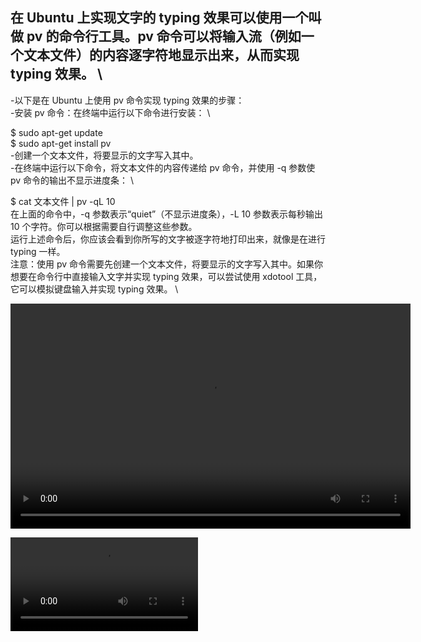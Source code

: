 ## 在 Ubuntu 上实现文字的 typing 效果可以使用一个叫做 pv 的命令行工具。pv 命令可以将输入流（例如一个文本文件）的内容逐字符地显示出来，从而实现 typing 效果。 \

-以下是在 Ubuntu 上使用 pv 命令实现 typing 效果的步骤： \
-安装 pv 命令：在终端中运行以下命令进行安装： \

$   sudo apt-get update  \
$   sudo apt-get install pv  \
-创建一个文本文件，将要显示的文字写入其中。 \
-在终端中运行以下命令，将文本文件的内容传递给 pv 命令，并使用 -q 参数使 pv 命令的输出不显示进度条： \

$   cat 文本文件 | pv -qL 10   \
在上面的命令中，-q 参数表示“quiet”（不显示进度条），-L 10 参数表示每秒输出 10 个字符。你可以根据需要自行调整这些参数。 \
运行上述命令后，你应该会看到你所写的文字被逐字符地打印出来，就像是在进行 typing 一样。 \
注意：使用 pv 命令需要先创建一个文本文件，将要显示的文字写入其中。如果你想要在命令行中直接输入文字并实现 typing 效果，可以尝试使用 xdotool 工具，它可以模拟键盘输入并实现 typing 效果。 \

<video width="640" height="360" controls>
   <source src="key_tech_AI.mp4" type="video/mp4">
    Your browser does not support the video tag.
</video>
  
![](key_tech_AI.mp4)
